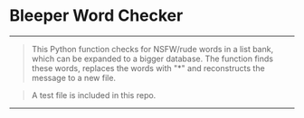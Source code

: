 # Bleeper Word Checker

---

> This Python function checks for NSFW/rude words in a list bank, which can be expanded to a bigger database. The function finds these words, replaces the words with "*" and reconstructs the message to a new file.


> A test file is included in this repo.

---

